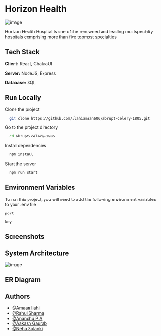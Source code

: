 # Horizon Health

![image](https://raw.githubusercontent.com/ilahiamaan606/abrupt-celery-1805/main/frontend/src/assets/images/horizonHealthLogo.png)



Horizon Health Hospital is one of the renowned and leading multispecialty hospitals comprising more than five topmost specialties


## Tech Stack

**Client:** React, ChakraUI

**Server:** NodeJS, Express

**Database:** SQL


## Run Locally

Clone the project

```bash
  git clone https://github.com/ilahiamaan606/abrupt-celery-1805.git
```

Go to the project directory

```bash
  cd abrupt-celery-1805
```

Install dependencies

```bash
  npm install
```

Start the server

```bash
  npm run start
```


## Environment Variables

To run this project, you will need to add the following environment variables to your .env file

`port`

`key`

## Screenshots

<!-- ![App Screenshot](https://i.imgur.com/vNWL4lR.jpeg)
![App Screenshot](https://i.imgur.com/BFSWz9I.jpeg) -->


<!-- ## Workflow Diagram
![image](https://user-images.githubusercontent.com/112754393/229429364-4f9e7424-d5b2-4386-aad8-b4f7f22c19bf.png) -->

## System Architecture
![image](https://raw.githubusercontent.com/ilahiamaan606/abrupt-celery-1805/main/frontend/src/assets/images/System%20Architecture.png)


## ER Diagram
<!-- ![drawSQL-lifecare-export-2023-04-03](https://user-images.githubusercontent.com/112754547/229438041-993e6356-22cd-49b0-8905-6867cd4f36e9.png) -->





## Authors

- [@Amaan Ilahi](https://github.com/ilahiamaan606)
- [@Rahul Sharma](https://github.com/257277)
- [@Anandhu P A](https://github.com/Anandhupa1)
- [@Aakash Gaurab](https://github.com/AakashGaurab)
- [@Neha Solanki](https://github.com/NehaS101)
